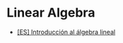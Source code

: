 # Linear Algebra
- [[ES] Introducción al álgebra lineal](https://ocw.unican.es/pluginfile.php/1456/course/section/1891/1%20-%20Metodos-estadisticos-y-algebraicos.pdf)
